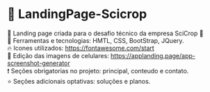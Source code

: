 # :green_book: LandingPage-Scicrop 
:green_heart: Landing page criada para o desafio técnico da empresa SciCrop :green_heart: </br>
:hammer: Ferramentas e tecnologias: HMTL, CSS, BootStrap, JQuery.</br>
:fire: Icones utilizados: https://fontawesome.com/start </br>
:iphone: Edição das imagens de celulares: https://applanding.page/app-screenshot-generator </br>
:exclamation: Seções obrigatorias no projeto: principal, conteudo e contato. </br>
:star: Seções adicionais optativas: soluções e planos. </br> </br> 




